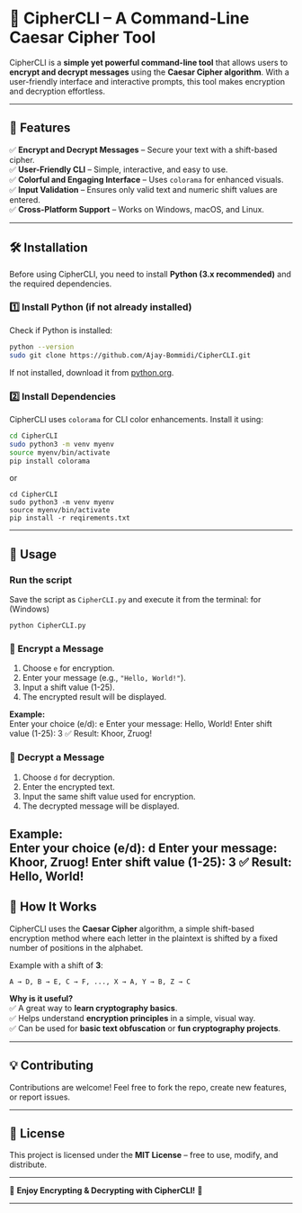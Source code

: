 # 🔐 CipherCLI – A Command-Line Caesar Cipher Tool  

CipherCLI is a **simple yet powerful command-line tool** that allows users to **encrypt and decrypt messages** using the **Caesar Cipher algorithm**. With a user-friendly interface and interactive prompts, this tool makes encryption and decryption effortless.  

---

## 📌 Features  
✅ **Encrypt and Decrypt Messages** – Secure your text with a shift-based cipher.  
✅ **User-Friendly CLI** – Simple, interactive, and easy to use.  
✅ **Colorful and Engaging Interface** – Uses `colorama` for enhanced visuals.  
✅ **Input Validation** – Ensures only valid text and numeric shift values are entered.  
✅ **Cross-Platform Support** – Works on Windows, macOS, and Linux.  

---

## 🛠️ Installation  
Before using CipherCLI, you need to install **Python (3.x recommended)** and the required dependencies.  

### **1️⃣ Install Python (if not already installed)**  
Check if Python is installed:  
```sh
python --version
sudo git clone https://github.com/Ajay-Bommidi/CipherCLI.git
```
If not installed, download it from [python.org](https://www.python.org/downloads/).  

### **2️⃣ Install Dependencies**  
CipherCLI uses `colorama` for CLI color enhancements. Install it using:  
```sh
cd CipherCLI
sudo python3 -m venv myenv
source myenv/bin/activate
pip install colorama

```
or 
```
cd CipherCLI
sudo python3 -m venv myenv
source myenv/bin/activate
pip install -r reqirements.txt
```
---

## 🚀 Usage  

### **Run the script**  
Save the script as `CipherCLI.py` and execute it from the terminal: for (Windows) 
```sh
python CipherCLI.py
```

### **🔹 Encrypt a Message**  
1. Choose `e` for encryption.  
2. Enter your message (e.g., `"Hello, World!"`).  
3. Input a shift value (1-25).  
4. The encrypted result will be displayed.  

**Example:**  
Enter your choice (e/d): e
Enter your message: Hello, World!
Enter shift value (1-25): 3
✅ Result: Khoor, Zruog!

### **🔹 Decrypt a Message**  
1. Choose `d` for decryption.  
2. Enter the encrypted text.  
3. Input the same shift value used for encryption.  
4. The decrypted message will be displayed.  

**Example:**  
Enter your choice (e/d): d
Enter your message: Khoor, Zruog!
Enter shift value (1-25): 3
✅ Result: Hello, World!
---

## 📌 How It Works  
CipherCLI uses the **Caesar Cipher** algorithm, a simple shift-based encryption method where each letter in the plaintext is shifted by a fixed number of positions in the alphabet.  

Example with a shift of **3**:  
```
A → D, B → E, C → F, ..., X → A, Y → B, Z → C
```

**Why is it useful?**  
✅ A great way to **learn cryptography basics**.  
✅ Helps understand **encryption principles** in a simple, visual way.  
✅ Can be used for **basic text obfuscation** or **fun cryptography projects**.  

---

## 💡 Contributing  
Contributions are welcome! Feel free to fork the repo, create new features, or report issues.  

---

## 📜 License  
This project is licensed under the **MIT License** – free to use, modify, and distribute.  

---

🎉 **Enjoy Encrypting & Decrypting with CipherCLI!** 🚀  

--- 
